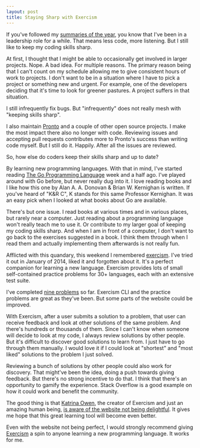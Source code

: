 ```yaml
---
layout: post
title: Staying Sharp with Exercism
---
```


If you've followed my [summaries of the year](/year-2016), you know that I've been in a leadership role for a while. That means less code, more listening. But I still like to keep my coding skills sharp.

At first, I thought that I might be able to occasionally get involved in larger projects. Nope. A bad idea. For multiple reasons. The primary reason being that I can't count on my schedule allowing me to give consistent hours of work to projects. I don't want to be in a situation where I have to pick a project or something new and urgent. For example, one of the developers deciding that it's time to look for greener pastures. A project suffers in that situation.

I still infrequently fix bugs. But "infrequently" does not really mesh with "keeping skills sharp".

I also maintain [Pronto](//github.com/mmozuras/pronto) and a couple of other open source projects. I make the most impact there also no longer with code. Reviewing issues and accepting pull requests contributes more to Pronto's success than writing code myself. But I still do it. Happily. After all the issues are reviewed.

So, how else do coders keep their skills sharp and up to date?

By learning new programming languages. With that in mind, I've started reading [The Go Programming Language](https://www.goodreads.com/book/show/27886565-the-go-programming-language) week and a half ago. I've played around with Go before, but never really dug into it. I love reading books and I like how this one by Alan A. A. Donovan & Brian W. Kernighan is written. If you've heard of "K&R C", K stands for this same Professor Kernighan. It was an easy pick when I looked at what books about Go are available.

There's but one issue. I read books at various times and in various places, but rarely near a computer. Just reading about a programming language won't really teach me to use it. Or contribute to my larger goal of keeping my coding skills sharp. And when I am in front of a computer, I don't want to go back to the exercises suggested in a book. I think them through when I read them and actually implementing them afterwards is not really fun.

Afflicted with this quandary, this weekend I remembered [exercism](http://exercism.io). I've tried it out in January of 2014, liked it and forgotten about it. It's a perfect companion for learning a new language. Exercism provides lots of small self-contained practice problems for 30+ languages, each with an extensive test suite.

I've completed [nine problems](//github.com/mmozuras/exercism) so far. Exercism CLI and the practice problems are great as they've been. But some parts of the website could be improved.

With Exercism, after a user submits a solution to a problem, that user can receive feedback and look at other solutions of the same problem. And there's hundreds or thousands of them. Since I can't know when someone will decide to look at my code, I always review solutions by other people. But it's difficult to discover good solutions to learn from. I just have to go through them manually. I would love it if I could look at "shortest" and "most liked" solutions to the problem I just solved.

Reviewing a bunch of solutions by other people could also work for discovery. That might've been the idea, doing a push towards giving feedback. But there's no strong incentive to do that. I think that there's an opportunity to gamify the experience. Stack Overflow is a good example on how it could work and benefit the community.

The good thing is that [Katrina Owen](//twitter.com/kytrinyx), the creator of Exercism and just an amazing human being, [is aware of the website not being delightful](//github.com/exercism/discussions/issues/113). It gives me hope that this great learning tool will become even better.

Even with the website not being perfect, I would strongly recommend giving [Exercism](http://exercism.io) a spin to anyone learning a new programming language. It works for me.
